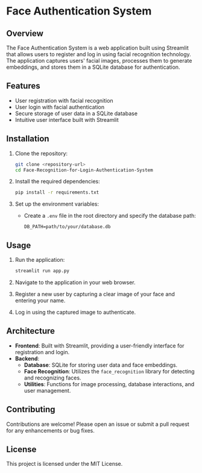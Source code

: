 # Face Authentication System

## Overview
The Face Authentication System is a web application built using Streamlit that allows users to register and log in using facial recognition technology. The application captures users' facial images, processes them to generate embeddings, and stores them in a SQLite database for authentication.

## Features
- User registration with facial recognition
- User login with facial authentication
- Secure storage of user data in a SQLite database
- Intuitive user interface built with Streamlit

## Installation
1. Clone the repository:
   ```bash
   git clone <repository-url>
   cd Face-Recognition-for-Login-Authentication-System
   ```

2. Install the required dependencies:
   ```bash
   pip install -r requirements.txt
   ```

3. Set up the environment variables:
   - Create a `.env` file in the root directory and specify the database path:
     ```
     DB_PATH=path/to/your/database.db
     ```

## Usage
1. Run the application:
   ```bash
   streamlit run app.py
   ```

2. Navigate to the application in your web browser.

3. Register a new user by capturing a clear image of your face and entering your name.

4. Log in using the captured image to authenticate.

## Architecture
- **Frontend**: Built with Streamlit, providing a user-friendly interface for registration and login.
- **Backend**: 
  - **Database**: SQLite for storing user data and face embeddings.
  - **Face Recognition**: Utilizes the `face_recognition` library for detecting and recognizing faces.
  - **Utilities**: Functions for image processing, database interactions, and user management.

## Contributing
Contributions are welcome! Please open an issue or submit a pull request for any enhancements or bug fixes.

## License
This project is licensed under the MIT License.
